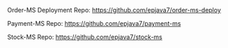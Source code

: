 Order-MS Deployment Repo:
https://github.com/epjava7/order-ms-deploy

Payment-MS Repo:
https://github.com/epjava7/payment-ms

Stock-MS Repo:
https://github.com/epjava7/stock-ms
